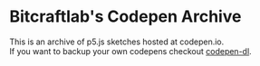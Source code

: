 # Bitcraftlab's Codepen Archive

This is an archive of p5.js sketches hosted at codepen.io.  
If you want to backup your own codepens checkout [codepen-dl](https://github.com/bitcraftlab/codepen-dl).

